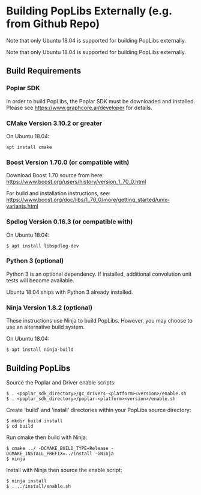 # Building PopLibs Externally (e.g. from Github Repo)

Note that only Ubuntu 18.04 is supported for building PopLibs externally.

Note that only Ubuntu 18.04 is supported for building PopLibs externally.

## Build Requirements

### Poplar SDK

In order to build PopLibs, the Poplar SDK must be downloaded and installed. Please see https://www.graphcore.ai/developer for details.

### CMake Version 3.10.2 or greater

On Ubuntu 18.04:

    apt install cmake

### Boost Version 1.70.0 (or compatible with)

Download Boost 1.70 source from here: https://www.boost.org/users/history/version_1_70_0.html

For build and installation instructions, see: https://www.boost.org/doc/libs/1_70_0/more/getting_started/unix-variants.html

### Spdlog Version 0.16.3 (or compatible with)

On Ubuntu 18.04:

    $ apt install libspdlog-dev

### Python 3 (optional)

Python 3 is an optional dependency. If installed, additional convolution unit
tests will become available.

Ubuntu 18.04 ships with Python 3 already installed.

### Ninja Version 1.8.2 (optional)

These instructions use Ninja to build PopLibs. However, you may choose to use an alternative build system.

On Ubuntu 18.04:

    $ apt install ninja-build

## Building PopLibs

Source the Poplar and Driver enable scripts:

    $ . <poplar_sdk_directory>/gc_drivers-<platform><version>/enable.sh
    $ . <poplar_sdk_directory>/poplar-<platform><version>/enable.sh

Create 'build' and 'install' directories within your PopLibs source directory:

    $ mkdir build install
    $ cd build

Run cmake then build with Ninja:

    $ cmake ../ -DCMAKE_BUILD_TYPE=Release -DCMAKE_INSTALL_PREFIX=../install -GNinja
    $ ninja

Install with Ninja then source the enable script:

    $ ninja install
    $ . ../install/enable.sh
